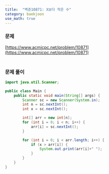 ```yaml
---
title:  "백준10871: X보다 작은 수"
category: baekjoon
use_math: true
---
```




### 문제

[https://www.acmicpc.net/problem/10871](https://www.acmicpc.net/problem/10871)



### <br>문제 풀이

```java
import java.util.Scanner;

public class Main {
    public static void main(String[] args) {
        Scanner sc = new Scanner(System.in);
        int n = sc.nextInt();
        int x = sc.nextInt();

        int[] arr = new int[n];
        for (int i = 0; i < n; i++) {
            arr[i] = sc.nextInt();
        }

        for (int i = 0; i < arr.length; i++) {
            if (x > arr[i]) {
                System.out.print(arr[i]+" ");
            }
        }
    }
}
```

